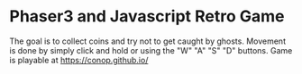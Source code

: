 # Phaser3 and Javascript Retro Game
The goal is to collect coins and try not to get caught by ghosts. Movement is done by simply click and hold or using the "W" "A" "S" "D" buttons. Game is playable at https://conop.github.io/